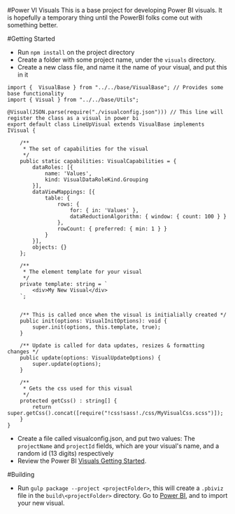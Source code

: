 #Power VI Visuals
This is a base project for developing Power BI visuals.  It is hopefully a temporary thing until the PowerBI folks come out with something better.

#Getting Started
* Run `npm install` on the project directory
* Create a folder with some project name, under the `visuals` directory.
* Create a new class file, and name it the name of your visual, and put this in it

```
import {  VisualBase } from "../../base/VisualBase"; // Provides some base functionality
import { Visual } from "../../base/Utils";

@Visual(JSON.parse(require("./visualconfig.json"))) // This line will register the class as a visual in power bi
export default class LineUpVisual extends VisualBase implements IVisual {

    /**
     * The set of capabilities for the visual
     */
    public static capabilities: VisualCapabilities = {
        dataRoles: [{
            name: 'Values',
            kind: VisualDataRoleKind.Grouping
        }],
        dataViewMappings: [{
            table: {
                rows: {
                    for: { in: 'Values' },
                    dataReductionAlgorithm: { window: { count: 100 } }
                },
                rowCount: { preferred: { min: 1 } }
            }
        }],
        objects: {}
    };

    /**
     * The element template for your visual
     */
    private template: string = `
        <div>My New Visual</div>
    `;


    /** This is called once when the visual is initialially created */
    public init(options: VisualInitOptions): void {
        super.init(options, this.template, true);
    }

    /** Update is called for data updates, resizes & formatting changes */
    public update(options: VisualUpdateOptions) {
        super.update(options);
    }

    /**
     * Gets the css used for this visual
     */
    protected getCss() : string[] {
        return super.getCss().concat([require("!css!sass!./css/MyVisualCss.scss")]);
    }
}

```
* Create a file called visualconfig.json, and put two values: The `projectName` and `projectId` fields, which are your visual's name, and a random id (13 digits) respectively
* Review the Power BI [Visuals Getting Started](https://github.com/Microsoft/PowerBI-visuals/wiki).

#Building
* Run `gulp package --project <projectFolder>`, this will create a `.pbiviz` file in the `build\<projectFolder>` directory. Go to [Power BI](https://app.powerbi.com/), and to import your new visual.